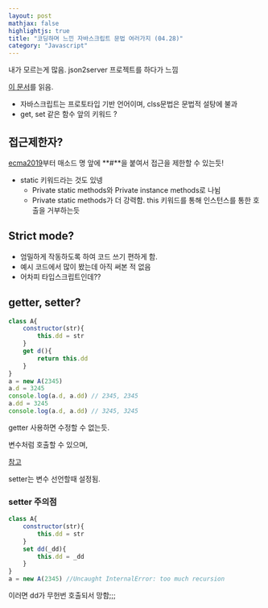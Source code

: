 ```yaml
---
layout: post
mathjax: false
highlightjs: true
title: "코딩하며 느낀 자바스크립트 문법 여러가지 (04.28)"
category: "Javascript"
---
```


내가 모르는게 많음.
json2server 프로젝트를 하다가 느낌

[이 문서](https://developer.mozilla.org/ko/docs/Web/JavaScript/Inheritance_and_the_prototype_chain)를 읽음.

- 자바스크립트는 프로토타입 기반 언어이며, clss문법은 문법적 설탕에 불과
- get, set 같은 함수 앞의 키워드 ?

## 접근제한자?
[ecma2019](https://developer.mozilla.org/ko/docs/Web/JavaScript/Reference/Classes/Private_class_fields)부터 매소드 명 앞에 **#**을 붙여서 접근을 제한할 수 있는듯!

- static 키워드라는 것도 있넹
    - Private static methods와 Private instance methods로 나뉨
    - Private static methods가 더 강력함. this 키워드를 통해 인스턴스를 통한 호출을 거부하는듯

## Strict mode?
- 엄밀하게 작동하도록 하여 코드 쓰기 편하게 함.
- 예시 코드에서 많이 봤는데 아직 써본 적 없음
- 어차피 타입스크립트인데??

## getter, setter?

```js
class A{
    constructor(str){
        this.dd = str
    }
    get d(){
        return this.dd
    }
}
a = new A(2345)
a.d = 3245
console.log(a.d, a.dd) // 2345, 2345
a.dd = 3245
console.log(a.d, a.dd) // 3245, 3245
```

getter 사용하면 수정할 수 없는듯.

변수처럼 호출할 수 있으며, 

[참고](https://beomy.tistory.com/14)

setter는 변수 선언할때 설정됨.

### setter 주의점

```js
class A{
    constructor(str){
        this.dd = str
    }
    set dd(_dd){
        this.dd = _dd
    }
}
a = new A(2345) //Uncaught InternalError: too much recursion
```
이러면 dd가 무헌번 호출되서 망함;;;